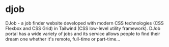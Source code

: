 # djob
DJob - a job finder website developed with modern CSS technologies (CSS Flexbox and CSS Grid) in Tailwind (CSS low-level utility framework). DJob portal has a wide variety of jobs and its service allows people to find their dream one whether it's remote, full-time or part-time...
